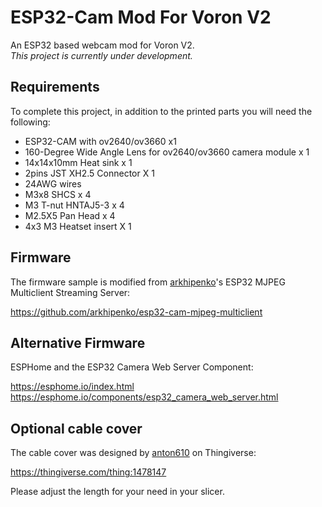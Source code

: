 
# ESP32-Cam Mod For Voron V2

An ESP32 based webcam mod for Voron V2.  
*This project is currently under development.*

## Requirements

To complete this project, in addition to the printed parts you will need the following:

- ESP32-CAM with ov2640/ov3660 x1
- 160-Degree Wide Angle Lens for ov2640/ov3660 camera module x 1
- 14x14x10mm Heat sink x 1
- 2pins JST XH2.5 Connector X 1
- 24AWG wires
- M3x8 SHCS x 4
- M3 T-nut HNTAJ5-3 x 4
- M2.5X5 Pan Head x 4
- 4x3 M3 Heatset insert X 1

## Firmware

The firmware sample is modified from [arkhipenko](https://github.com/arkhipenko/)'s ESP32 MJPEG Multiclient Streaming Server:

https://github.com/arkhipenko/esp32-cam-mjpeg-multiclient

## Alternative Firmware

ESPHome and the ESP32 Camera Web Server Component:

https://esphome.io/index.html  
https://esphome.io/components/esp32_camera_web_server.html

## Optional cable cover

The cable cover was designed by [anton610](https://www.thingiverse.com/anton610/designs) on Thingiverse:

https://thingiverse.com/thing:1478147

Please adjust the length for your need in your slicer.
